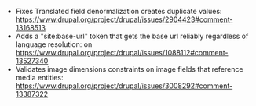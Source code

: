 - Fixes Translated field denormalization creates duplicate values: https://www.drupal.org/project/drupal/issues/2904423#comment-13168513
- Adds a "site:base-url" token that gets the base url reliably regardless of language resolution: on https://www.drupal.org/project/drupal/issues/1088112#comment-13527340  
- Validates image dimensions constraints on image fields that reference media entities: https://www.drupal.org/project/drupal/issues/3008292#comment-13387322
